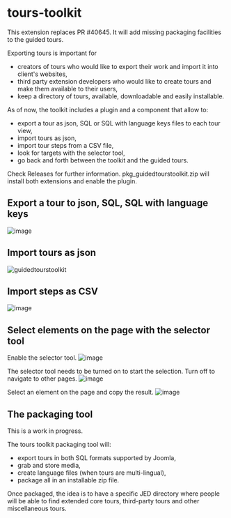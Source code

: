 # tours-toolkit

This extension replaces PR #40645.
It will add missing packaging facilities to the guided tours.

Exporting tours is important for
- creators of tours who would like to export their work and import it into client's websites,
- third party extension developers who would like to create tours and make them available to their users,
- keep a directory of tours, available, downloadable and easily installable.

As of now, the toolkit includes a plugin and a component that allow to:
- export a tour as json, SQL or SQL with language keys files to each tour view,
- import tours as json,
- import tour steps from a CSV file,
- look for targets with the selector tool,
- go back and forth between the toolkit and the guided tours.

Check Releases for further information.
pkg_guidedtourstoolkit.zip will install both extensions and enable the plugin.

## Export a tour to json, SQL, SQL with language keys
![image](https://github.com/user-attachments/assets/25632adc-1138-44ac-9c5b-b8f6603ca3f3)

## Import tours as json
![guidedtourstoolkit](https://github.com/joomla-extensions/tours-toolkit/assets/5964177/ed78f41c-9f31-4247-b82b-c0b4378ec5b8)

## Import steps as CSV
![image](https://github.com/user-attachments/assets/a8f7774f-3ef0-4ed9-99ca-4422a35a99e4)

## Select elements on the page with the selector tool

Enable the selector tool.
![image](https://github.com/user-attachments/assets/22314f2a-caa5-49d9-b2e1-35fb26a3bb14)

The selector tool needs to be turned on to start the selection. Turn off to navigate to other pages.
![image](https://github.com/user-attachments/assets/7738acca-64ab-42d4-9d24-5ee2af2414c2)

Select an element on the page and copy the result.
![image](https://github.com/user-attachments/assets/72611625-d0db-4394-ae8c-1dd8ad30bef1)

## The packaging tool

This is a work in progress.

The tours toolkit packaging tool will:
- export tours in both SQL formats supported by Joomla,
- grab and store media,
- create language files (when tours are multi-lingual),
- package all in an installable zip file.

Once packaged, the idea is to have a specific JED directory where people will be able to find extended core tours, third-party tours and other miscellaneous tours.
